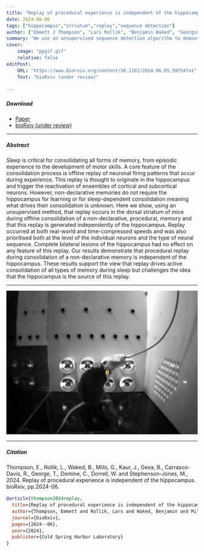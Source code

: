 ```yaml
---
title: "Replay of procedural experience is independent of the hippocampus" 
date: 2024-06-06
tags: ["hippocampus","striatum","replay","sequence detection"]
author: ["Emmett J Thompson", "Lars Rollik", "Benjamin Waked", "Georgina Mills", "Jasvin Kuar", "Ben Geva", "Rodrigo Carrasco-Davis", "Tom George", "Clementine Domine", "William Dorrell", "Marcus Stephenson-Jones"]
summary: "We use an unsupervised sequence detection algorithm to demonstrate, for the first time, replay of procedural memories in the striatum and that this replay is hippocampus-independent." 
cover:
    image: "ppgif.gif"
    relative: false
editPost:
    URL: "https://www.biorxiv.org/content/10.1101/2024.06.05.597547v1"
    Text: "bioRxiv (under review)"

---
```


##### Download

+ [Paper](ppsleep.pdf)
+ [bioRxiv (under review)](https://www.biorxiv.org/content/10.1101/2024.06.05.597547v1)

---

##### Abstract

Sleep is critical for consolidating all forms of memory, from episodic experience to the development of motor skills. A core feature of the consolidation process is offline replay of neuronal firing patterns that occur during experience. This replay is thought to originate in the hippocampus and trigger the reactivation of ensembles of cortical and subcortical neurons. However, non-declarative memories do not require the hippocampus for learning or for sleep-dependent consolidation meaning what drives their consolidation is unknown. Here we show, using an unsupervised method, that replay occurs in the dorsal striatum of mice during offline consolidation of a non-declarative, procedural, memory and that this replay is generated independently of the hippocampus. Replay occurred at both real-world and time-compressed speeds and was also prioritised both at the level of the individual neurons and the type of neural sequence. Complete bilateral lesions of the hippocampus had no effect on any feature of this replay. Our results demonstrate that procedural replay during consolidation of a non-declarative memory is independent of the hippocampus. These results support the view that replay drives active consolidation of all types of memory during sleep but challenges the idea that the hippocampus is the source of this replay.

---


![](ppgif.gif)

---

##### Citation

Thompson, E., Rollik, L., Waked, B., Mills, G., Kaur, J., Geva, B., Carrasco-Davis, R., George, T., Domine, C., Dorrell, W. and Stephenson-Jones, M., 2024. Replay of procedural experience is independent of the hippocampus. bioRxiv, pp.2024-06.

```BibTeX
@article{thompson2024replay,
  title={Replay of procedural experience is independent of the hippocampus},
  author={Thompson, Emmett and Rollik, Lars and Waked, Benjamin and Mills, Georgina and Kaur, Jasvin and Geva, Ben and Carrasco-Davis, Rodrigo and George, Tom and Domine, Clementine and Dorrell, William and others},
  journal={bioRxiv},
  pages={2024--06},
  year={2024},
  publisher={Cold Spring Harbor Laboratory}
}
```

